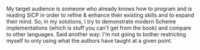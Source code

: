 My target audience is someone who already knows how to program and is
reading SICP in order to refine & enhance their existing skills and to
expand their mind. So, in my solutions, I try to demonstrate modern
Scheme implementations (which is stuff you can't get from the book)
and compare to other languages. Said another way: I'm not going to
bother restricting myself to only using what the authors have taught
at a given point.
